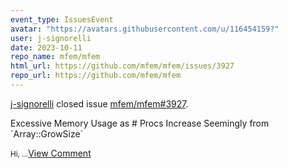 ```yaml
---
event_type: IssuesEvent
avatar: "https://avatars.githubusercontent.com/u/116454159?"
user: j-signorelli
date: 2023-10-11
repo_name: mfem/mfem
html_url: https://github.com/mfem/mfem/issues/3927
repo_url: https://github.com/mfem/mfem
---
```


<a href='https://github.com/j-signorelli' target='_blank'>j-signorelli</a> closed issue <a href='https://github.com/mfem/mfem/issues/3927' target='_blank'>mfem/mfem#3927</a>.

<p>Excessive Memory Usage as # Procs Increase Seemingly from `Array<T>::GrowSize`</p><small>Hi,...</small><a href='https://github.com/mfem/mfem/issues/3927' target='_blank'>View Comment</a>